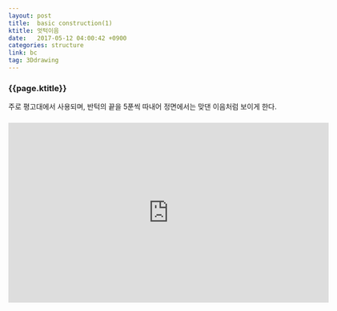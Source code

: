 ```yaml
---
layout: post
title:  basic construction(1)
ktitle: 엇턱이음
date:   2017-05-12 04:00:42 +0900
categories: structure
link: bc
tag: 3Ddrawing
---
```


<div style="width:900px; margin:0px auto">

<h3>
	{{page.ktitle}}
</h3>

<p style="line-height: 160%">주로 평고대에서 사용되며, 반턱의 끝을 5푼씩 따내어 정면에서는 맞댄 이음처럼 보이게 한다.</p>	
</div>	

<div style="text-align:center; margin:20px 0px 30px 0px; display: block;">
<iframe width="640" height="360" src="https://www.youtube.com/embed/Q7Vlu9RcHfo?autoplay=1&rel=0" frameborder="0" gesture="media" allow="encrypted-media" allowfullscreen></iframe>
</div>
